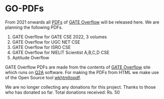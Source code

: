 # GO-PDFs
From 2021 onwards all [PDFs](http://book.gateoverflow.in) of [GATE Overflow](https://gateoverflow.in) will be released here. We are planning the following PDFs.
1. GATE Overflow for GATE CSE 2022, 3 volumes
2. GATE Overflow for UGC NET CSE
3. GATE Overflow for ISRO CSE
4. GATE Overflow for NIELIT Scientist A,B,C,D CSE
5. Aptitude Overflow

GATE Overflow PDFs are made from the contents of [GATE Overflow](https://gateoverflow.in) site which runs on [Q2A](https://www.question2answer.org/qa/) software. For making the PDFs from HTML we make use of the Open Source tool [wkhtmltopdf](https://wkhtmltopdf.org/).

We are no longer collecting any donations for this project. Thanks to those who has donated so far. Total donations received: Rs. 50
